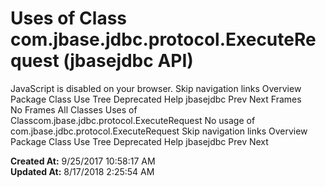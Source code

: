 # Uses of Class com.jbase.jdbc.protocol.ExecuteRequest (jbasejdbc   API)

JavaScript is disabled on your browser. Skip navigation links Overview Package Class Use Tree Deprecated Help jbasejdbc Prev Next Frames No Frames All Classes Uses of Classcom.jbase.jdbc.protocol.ExecuteRequest No usage of com.jbase.jdbc.protocol.ExecuteRequest Skip navigation links Overview Package Class Use Tree Deprecated Help jbasejdbc Prev Next  

**Created At:** 9/25/2017 10:58:17 AM  
**Updated At:** 8/17/2018 2:25:54 AM  

